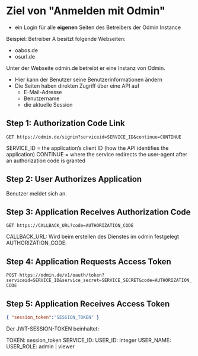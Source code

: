 
# Ziel von "Anmelden mit Odmin"

- ein Login für alle **eigenen** Seiten des Betreibers der Odmin Instance

Beispiel: Betreiber A besitzt folgende Webseiten:
- oabos.de
- osurl.de

Unter der Webseite odmin.de betreibt er eine Instanz von Odmin.  
- Hier kann der Benutzer seine Benutzerinformationen ändern
- Die Seiten haben direkten Zugriff über eine API auf
    - E-Mail-Adresse
    - Benutzername
    - die aktuelle Session


## Step 1: Authorization Code Link

`GET https://odmin.de/signin?serviceid=SERVICE_ID&continue=CONTINUE`

SERVICE_ID = the application’s client ID (how the API identifies the application)
CONTINUE = where the service redirects the user-agent after an authorization code is granted

## Step 2: User Authorizes Application

Benutzer meldet sich an. 

## Step 3: Application Receives Authorization Code

`GET https://CALLBACK_URL?code=AUTHORIZATION_CODE`

CALLBACK_URL: Wird beim erstellen des Dienstes im odmin festgelegt
AUTHORIZATION_CODE: 

## Step 4: Application Requests Access Token

`POST https://odmin.de/v1/oauth/token?serviceid=SERVICE_ID&service_secret=SERVICE_SECRET&code=AUTHORIZATION_CODE`

## Step 5: Application Receives Access Token

```JSON
{ "session_token":"SESSION_TOKEN" }
```

Der JWT-SESSION-TOKEN beinhaltet:

TOKEN: session_token
SERVICE_ID: 
USER_ID: integer
USER_NAME:  
USER_ROLE: admin | viewer